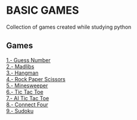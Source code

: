 # BASIC GAMES
Collection of games created while studying python

## Games
[1.- Guess Number](games/guess_number.py) <br>
[2.- Madlibs](games/madlibs/) <br>
[3.- Hangman](games/hangman/) <br>
[4.- Rock Paper Scissors]() <br>
[5.- Minesweeper]() <br>
[6.- Tic Tac Toe]() <br>
[7.- AI Tic Tac Toe]() <br>
[8.- Connect Four]() <br>
[9.- Sudoku]() <br>
